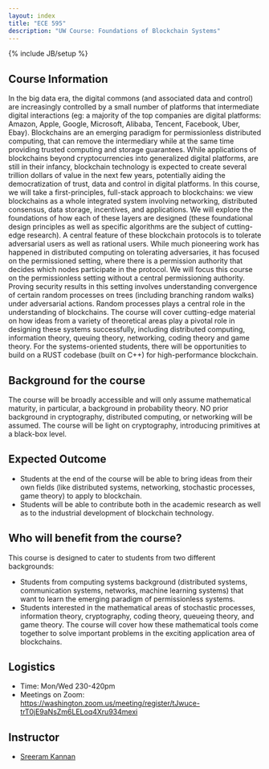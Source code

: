 ```yaml
---
layout: index
title: "ECE 595"
description: "UW Course: Foundations of Blockchain Systems"
---
```

{% include JB/setup %}

## Course Information

In the big data era, the digital commons (and associated data and control) are increasingly controlled by a small number of platforms that intermediate digital interactions (eg: a majority of the top companies are digital platforms: Amazon, Apple, Google, Microsoft, Alibaba, Tencent, Facebook, Uber, Ebay). Blockchains are an emerging paradigm for permissionless distributed computing, that can remove the intermediary while at the same time providing trusted computing and storage guarantees. While applications of blockchains beyond cryptocurrencies into generalized digital platforms, are still in their infancy, blockchain technology is expected to create several trillion dollars of value in the next few years, potentially aiding the democratization of trust, data and control in digital platforms. 
In this course, we will take a first-principles, full-stack approach to blockchains: we view  blockchains as a whole integrated system involving networking, distributed consensus, data storage, incentives, and applications. We will explore the foundations of how each of these layers are designed (these foundational design principles as well as specific algorithms are the subject of cutting-edge research).  A central feature of these blockchain protocols is to tolerate adversarial users as well as rational users. While much pioneering work has happened in distributed computing on tolerating adversaries, it has focused on the permissioned setting, where there is a permission authority that decides which nodes participate in the protocol. We will focus this course on the permissionless setting without a central permissioning authority. Proving security results in this setting involves understanding convergence of certain random processes on trees (including branching random walks) under adversarial actions. Random processes plays a central role in the understanding of blockchains. 
The course will cover cutting-edge material on how ideas from a variety of theoretical areas play a pivotal role in designing these systems successfully, including distributed computing, information theory, queuing theory, networking, coding theory and game theory. For the systems-oriented students, there will be opportunities to build on a RUST codebase (built on C++) for high-performance blockchain. 


## Background for the course
The course will be broadly accessible and will only assume mathematical maturity, in particular, a background in probability theory. NO prior background in cryptography, distributed computing, or networking will be assumed. The course will be light on cryptography, introducing primitives at a black-box level.


## Expected Outcome
- Students at the end of the course will be able to bring ideas from their own fields (like distributed systems, networking, stochastic processes, game theory)     to apply to blockchain.
- Students will be able to contribute both in the academic research as well as to the industrial development of blockchain technology. 


## Who will benefit from the course? 

 This course is designed to cater to students from two different backgrounds:
- Students from computing systems background (distributed systems, communication systems, networks, machine learning systems) that want to learn the emerging       paradigm of permissionless systems.
- Students interested in the mathematical areas of stochastic processes, information theory, cryptography, coding theory, queueing theory, and game theory. The     course will cover how these mathematical tools come together to solve important problems in the exciting application area of blockchains.


## Logistics
- Time: Mon/Wed 230-420pm
- Meetings on Zoom: https://washington.zoom.us/meeting/register/tJwuce-trT0jE9aNsZm6LELoq4Xru934mexi

## Instructor
- <a href='https://infotheory.ece.uw.edu'> Sreeram Kannan </a>
